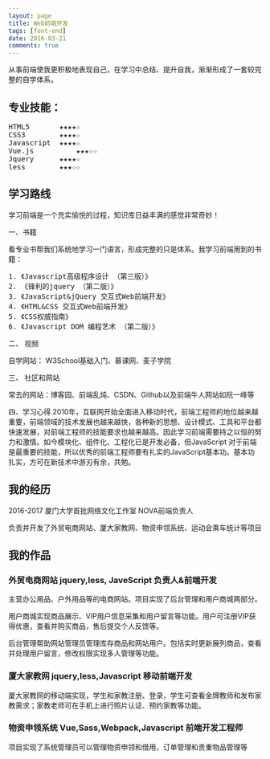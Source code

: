 ```yaml
---
layout: page
title: Web前端开发
tags: [font-end]
date: 2016-03-21
comments: true
---
```

从事前端使我更积极地表现自己，在学习中总结、提升自我，渐渐形成了一套较完整的自学体系。

## 专业技能：
<pre>
HTML5  		★★★★☆
CSS3  		★★★★☆
Javascript 	★★★★☆
Vue.js          ★★★☆☆
Jquery 		★★★★☆
less     	★★★☆☆
</pre>

## 学习路线

学习前端是一个充实愉悦的过程，知识库日益丰满的感觉非常奇妙！

一、书籍

看专业书帮我们系统地学习一门语言，形成完整的只是体系。我学习前端用到的书籍：
<pre>
1. 《Javascript高级程序设计 （第三版）》   
2. 《锋利的jquery （第二版）》
3. 《JavaScript&jQuery 交互式Web前端开发》 
4. 《HTML&CSS 交互式Web前端开发》  
5. 《CSS权威指南》
6. 《Javascript DOM 编程艺术 （第二版）》
</pre>

二、 视频

自学网站： W3School基础入门、慕课网、麦子学院

三、 社区和网站

常去的网站：博客园、前端乱炖、CSDN、Github以及前端牛人网站如阮一峰等

四、学习心得
2010年，互联网开始全面进入移动时代，前端工程师的地位越来越重要，前端领域的技术发展也越来越快，各种新的思想、设计模式、工具和平台都快速发展，对前端工程师的技能要求也越来越高。因此学习前端需要持之以恒的努力和激情。如今模块化、组件化、工程化已是开发必备，但JavaScript 对于前端是最重要的技能，所以优秀的前端工程师要有扎实的JavaScript基本功。基本功扎实，方可在新技术中游刃有余，共勉。


## 我的经历

2016-2017 厦门大学首批网络文化工作室	NOVA前端负责人 

负责并开发了外贸电商网站、厦大家教网、物资申领系统、运动会乘车统计等项目

## 我的作品

### 外贸电商网站  jquery,less, JaveScript   负责人&前端开发

主营办公用品、户外用品等的电商网站。项目实现了后台管理和用户商城两部分。

用户商城实现商品展示、VIP用户信息采集和用户留言等功能。用户可注册VIP获得优惠，查看并购买商品，售后提交个人反馈等。

后台管理帮助网站管理员管理库存商品和网站用户。包括实时更新展列商品，查看并处理用户留言，修改权限实现多人管理等功能。


### 厦大家教网  jquery,less,Javascript   移动前端开发

厦大家教网的移动端实现，学生和家教注册、登录，学生可查看金牌教师和发布家教需求；家教老师可在手机上进行照片认证、预约家教等功能。

### 物资申领系统  Vue,Sass,Webpack,Javascript  前端开发工程师

项目实现了系统管理员可以管理物资申领和借用，订单管理和贵重物品管理等




 
 
